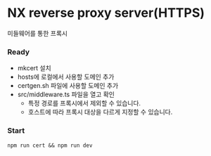 # NX reverse proxy server(HTTPS)

미들웨어를 통한 프록시

### Ready
- mkcert 설치
- hosts에 로컬에서 사용할 도메인 추가
- certgen.sh 파일에 사용할 도메인 추가
- src/middleware.ts 파일을 열고 확인
  - 특정 경로를 프록시에서 제외할 수 있습니다.
  - 호스트에 따라 프록시 대상을 다르게 지정할 수 있습니다.

### Start
```
npm run cert && npm run dev
```